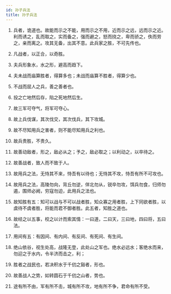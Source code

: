 ```yaml
---
id: 孙子兵法
title: 孙子兵法
---
```



1. 兵者，诡道也。故能而示之不能，用而示之不用，近而示之远，远而示之近。利而诱之，乱而取之，实而备之，强而避之，怒而挠之，卑而骄之，佚而劳之，亲而离之。攻其无备，出其不意。此兵家之胜，不可先传也。

2. 凡战者，以正合，以奇胜。

3. 夫兵形象水，水之形，避高而趋下。

4. 夫未战而庙算胜者，得算多也；未战而庙算不胜者，得算少也。

5. 不战而屈人之兵，善之善者也。

6. 投之亡地然后存，陷之死地然后生。

7. 故三军可夺气，将军可夺心。

8. 故上兵伐谋，其次伐交，其次伐兵，其下攻城。

9. 故不尽知用兵之害者，则不能尽知用兵之利也。

10. 故兵贵胜，不贵久。

11. 故善动敌者，形之，敌必从之；予之，敌必取之；以利动之，以卒待之。

12. 故善战者，致人而不致于人。

13. 故用兵之法，无恃其不来，恃吾有以待也；无恃其不攻，恃吾有所不可攻也。

14. 故用兵之法，高陵勿向，背丘勿逆，佯北勿从，锐卒勿攻，饵兵勿食，归师勿遏，围师必阙，穷寇勿迫，此用兵之法也。

15. 故知胜有五：知可以战与不可以战者胜，知众寡之用者胜，上下同欲者胜，以虞待不虞者胜，将能而君不御者胜。此五者，知胜之道也。

16. 故经之以五事，校之以计而索其情：一曰道，二曰天，三曰地，四曰将，五曰法。

17. 用间有五：有因间、有内间、有反间、有死间、有生间。

18. 绝山依谷，视生处高，战隆无登，此处山之军也。绝水必远水；客绝水而来，勿迎之于水内，令半济而击之，利；

19. 胜者之战民也，若决积水于千仞之谿者，形也。

20. 故善战人之势，如转圆石于千仞之山者，势也。

21. 途有所不由，军有所不击，城有所不攻，地有所不争，君命有所不受。

